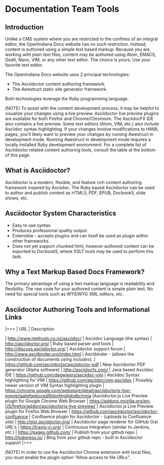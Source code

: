 # Documentation Team Tools

## Introduction

Unlike a CMS system where you are restricted to the confines of an integral editor, the OpenIndiana Docs website has no such restriction.
Instead, content is authored using a simple text based markup.
Because you are working with plain text files, content may be authored using Atom, EMACS, Gedit, Nano, VIM, or any other text editor.
The choice is yours; Use your favorite text editor.

The OpenIndiana Docs website uses 2 principal technologies:

* The Asciidoctor content authoring framework.
* The Awestruct static site generator framework.

Both technologies leverage the Ruby programming language.

[NOTE]
To assist with the content development process, it may be helpful to visualize your changes using a live preview.
Asciidoctor live preview plugins are available for both Firefox and Chrome/Chromium.
The AsciidocFX IDE also contains a live preview.
Some text editors (Atom, VIM, etc.) also include Asciidoc syntax highlighting.
If your changes involve modifications to HAML pages, you'll likely want to preview your changes by running Awestruct in development mode.
Running Awestruct in development mode requires a locally installed Ruby development environment.
For a complete list of Asciidoctor related content authoring tools, consult the table at the bottom of this page.


## What is Asciidoctor?

Asciidoctor is a modern, flexible, and feature rich content authoring framework inspired by Asciidoc.
The Ruby based Asciidoctor can be used to author and publish content as HTML5, PDF, EPUB, Docbook5, slide shows, etc.


## Asciidoctor System Characteristics

* Easy to use syntax.
* Produces professional quality output.
* Extensible - accepts plugins and can itself be used as plugin within other frameworks.
* Does not yet support chunked html, however authored content can be exported to Docbook5, where XSLT tools may be used to perform this task.


## Why a Text Markup Based Docs Framework?

The primary advantage of using a text markup language is readability and flexibility.
The raw code for your authored content is simple plain text.
No need for special tools such as WYSIWYG XML editors, etc.


## Asciidoctor Authoring Tools and Informational Links

|===
| URL | Description

| http://www.methods.co.nz/asciidoc/ | Asciidoc Language (the syntax)
| http://asciidoctor.org/ | Ruby based parser and tools
| http://discuss.asciidoctor.org/ | Asciidoctor support forum
| http://www.asciibinder.org/index.html | Asciibinder - (allows the construction of documents using _includes_).
| https://github.com/asciidoctor/asciidoctor-pdf | New Asciidoctor PDF generator (Alpha software)
| http://asciidocfx.com/ | Java based Asciidoc IDE
| https://github.com/dagwieers/asciidoc-vim | Asciidoc Syntax highlighting for VIM
| https://github.com/asciidoc/vim-asciidoc | Possibly newer version of VIM Syntax highlighting plugin
| https://chrome.google.com/webstore/detail/asciidoctorjs-live-previe/iaalpfgpbocpdfblpnhhgllgbdbchmia |Asciidoctor.js Live Preview plugin for Google Chrome Web Browser
| https://addons.mozilla.org/en-US/firefox/addon/asciidoctorjs-live-preview/ | Asciidoctor.js Live Preview plugin for Firefox Web Browser
| https://github.com/asciidoctor/asciidoctor-confluence | Confluence plugin for Asciidoctor - (uploads to Confluence site)
| http://gist.asciidoctor.org/ | Asciidoctor page renderer for GitHub Gist URL's
| https://travis-ci.org/ | Continuous Integration (similar to Jenkins, etc.)
| https://pages.github.com/ | Publish from your github repo
| http://hubpress.io/ | Blog from your github repo - built in Asciidoctor support
|===

[NOTE]
In order to use the Asciidoctor Chrome extension with local files, you must enable the plugin option "Allow access to file URLs".
